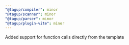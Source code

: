 ```yaml
---
"@tagup/compiler": minor
"@tagup/scanner": minor
"@tagup/parser": minor
"@tagup/plugin-vite": minor
---
```


Added support for function calls directly from the template
